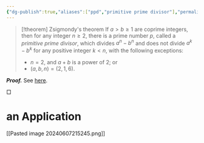 ```yaml
---
{"dg-publish":true,"aliases":["ppd","primitive prime divisor"],"permalink":"/MATH/Cards/Nodes/Primitive Prime Divisor/","dgPassFrontmatter":true}
---
```



> [!theorem] Zsigmondy's theorem
> If $a>b\geqslant 1$ are coprime integers, then for any integer $n\geqslant 2$, there is a prime number $p$, called a *primitive prime divisor*, which divides $a^n-b^n$ and does not divide $a^k-b^k$ for any positive integer $k<n$, with the following exceptions:
> - $n=2$, and $a+b$ is a power of $2$; or
> - $(a,b,n)=(2,1,6)$.

**_Proof._**
See [here](https://angyansheng.github.io/blog/an-elementary-proof-of-zsigmondys-theorem).
<p align="left">□</p>

# an Application

[[Pasted image 20240607215245.png]]